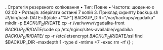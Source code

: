. Стратегія резервного копіювання
•	Тип: Повне
•	Частота: щоденно о 02:00
•	Ротація: зберігати останні 7 копій
3. Приклад скрипту backup.sh
#!/bin/bash
DATE=$(date +"%F")
BACKUP_DIR="/var/backups/vgadaika"
mkdir -p $BACKUP_DIR/$DATE
cp -r /var/www/vgadaika-front $BACKUP_DIR/$DATE/code
cp /etc/nginx/sites-available/vgadaika $BACKUP_DIR/$DATE/
cp -r /etc/letsencrypt $BACKUP_DIR/$DATE/ssl
find $BACKUP_DIR -maxdepth 1 -type d -mtime +7 -exec rm -rf {} \;

